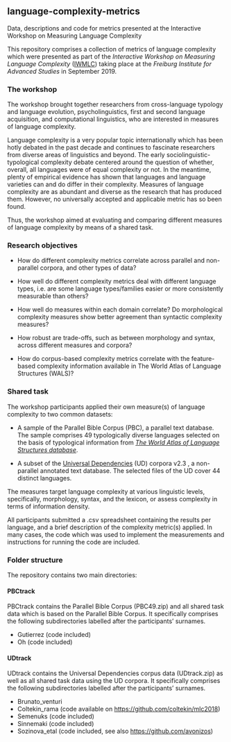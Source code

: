 ## language-complexity-metrics
Data, descriptions and code for metrics presented at the Interactive Workshop on Measuring Language Complexity

This repository comprises a collection of metrics of language complexity which were presented as part of the *Interactive Workshop on Measuring Language Complexity* ([IWMLC](http://christianbentz.de/MLC2019_index.html)) taking place at the *Freiburg Institute for Advanced Studies* in September 2019. 

### The workshop 

The workshop brought together researchers from cross-language typology and language evolution, psycholinguistics, first and second language acquisition, and computational linguistics, who are interested in measures of language complexity. 

Language complexity is a very popular topic internationally which has been hotly debated in the past decade and continues to fascinate researchers from diverse areas of linguistics and beyond. The early sociolinguistic-typological complexity debate centered around the question of whether, overall, all languages were of equal complexity or not. In the meantime, plenty of empirical evidence has shown that languages and language varieties can and do differ in their complexity. Measures of language complexity are as abundant and diverse as the research that has produced them. However, no universally accepted and applicable metric has so been found. 

Thus, the workshop aimed at evaluating and comparing different measures of language complexity by means of a shared task. 

### Research objectives

* How do different complexity metrics correlate across parallel and non-parallel corpora, and other types of data?

* How well do different complexity metrics deal with different language types, i.e. are some language types/families easier or more consistently measurable than others?
    
* How well do measures within each domain correlate? Do morphological complexity measures show better agreement than syntactic complexity measures?
   
* How robust are trade-offs, such as between morphology and syntax, across different measures and corpora?
   
* How do corpus-based complexity metrics correlate with the feature-based complexity information available in The World Atlas of Language Structures (WALS)?

### Shared task

The workshop participants applied their own measure(s) of language complexity to two common datasets:

* A sample of the Parallel Bible Corpus (PBC), a parallel text database. The sample comprises 49  typologically diverse languages selected on the basis of typological information from [*The World Atlas of Language Structures database*](https://wals.info/).

* A subset of the [Universal Dependencies](http://universaldependencies.org/) (UD) corpora v2.3 , a non-parallel annotated text database. The selected files of the UD cover 44 distinct languages.

The measures target language complexity at various linguistic levels, specifically, morphology, syntax, and the lexicon, or assess complexity in terms of information density. 

All participants submitted a .csv spreadsheet containing the results per language, and a brief description of the complexity metric(s) applied. In many cases, the code which was used to implement the measurements and instructions for running the code are included. 

### Folder structure

The repository contains two main directories:

#### PBCtrack 

PBCtrack contains the Parallel Bible Corpus (PBC49.zip) and all shared task data which is based on the Parallel Bible Corpus. It specifically comprises the following subdirectories labelled after the participants’ surnames.
* Gutierrez (code included)
* Oh (code included)

#### UDtrack

UDtrack contains the Universal Dependencies corpus data (UDtrack.zip) as well as all shared task data using the UD corpora. It specifically comprises the following subdirectories labelled after the participants’ surnames.

* Brunato_venturi 
* Coltekin_rama (code available on https://github.com/coltekin/mlc2018)
* Semenuks (code included)
* Sinnemaki (code included)
* Sozinova_etal (code included, see also https://github.com/avonizos)

